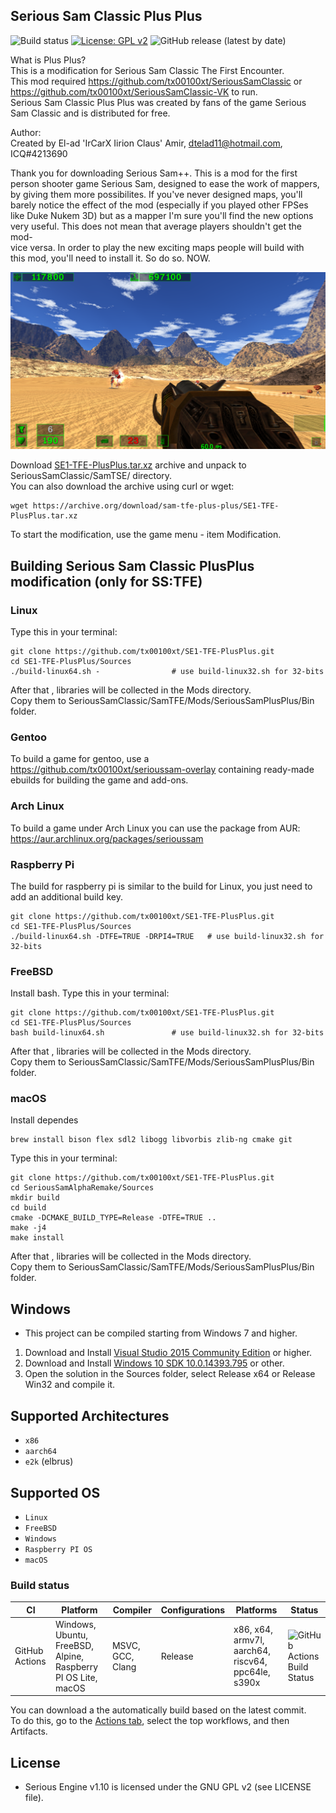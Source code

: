 ## Serious Sam Classic Plus Plus
![Build status](https://github.com/tx00100xt/SE1-TFE-PlusPlus/actions/workflows/cibuild.yml/badge.svg)
[![License: GPL v2](https://img.shields.io/badge/License-GPL_v2-blue.svg)](https://www.gnu.org/licenses/old-licenses/gpl-2.0.en.html)
![GitHub release (latest by date)](https://img.shields.io/github/v/release/tx00100xt/SE1-TFE-PlusPlus)

What is Plus Plus?  
This is a modification for Serious Sam Classic The First Encounter.  
This mod required https://github.com/tx00100xt/SeriousSamClassic or https://github.com/tx00100xt/SeriousSamClassic-VK to run.  
Serious Sam Classic Plus Plus was created by fans of the game Serious Sam Classic and is distributed for free.    

Author:  
Created by El-ad 'IrCarX Iirion Claus' Amir, dtelad11@hotmail.com, ICQ#4213690  

Thank you for downloading Serious Sam++. This is a mod for the first  
person shooter game Serious Sam, designed to ease the work of mappers,  
by giving them more possibilites. If you've never designed maps, you'll  
barely notice the effect of the mod (especially if you played other FPSes  
like Duke Nukem 3D) but as a mapper I'm sure you'll find the new options  
very useful. This does not mean that average players shouldn't get the mod-  
vice versa. In order to play the new exciting maps people will build with  
this mod, you'll need to install it. So do so. NOW.  

![OW1](https://raw.githubusercontent.com/tx00100xt/SE1-TFE-PlusPlus/main/Images/samplusplus.png)


Download [SE1-TFE-PlusPlus.tar.xz] archive and unpack to  SeriousSamClassic/SamTSE/ directory.  
You can also download the archive using curl or wget:
```
wget https://archive.org/download/sam-tfe-plus-plus/SE1-TFE-PlusPlus.tar.xz
```
To start the modification, use the game menu - item Modification.

Building Serious Sam Classic PlusPlus modification (only for SS:TFE)
--------------------------------------------------------------------

### Linux

Type this in your terminal:

```
git clone https://github.com/tx00100xt/SE1-TFE-PlusPlus.git
cd SE1-TFE-PlusPlus/Sources
./build-linux64.sh -              	# use build-linux32.sh for 32-bits
```
After that , libraries will be collected in the Mods directory.   
Copy them to SeriousSamClassic/SamTFE/Mods/SeriousSamPlusPlus/Bin folder.

### Gentoo

To build a game for gentoo, use a https://github.com/tx00100xt/serioussam-overlay containing ready-made ebuilds for building the game and add-ons.

### Arch Linux

To build a game under Arch Linux you can use the package from AUR: https://aur.archlinux.org/packages/serioussam

### Raspberry Pi

The build for raspberry pi is similar to the build for Linux, you just need to add an additional build key.

```
git clone https://github.com/tx00100xt/SE1-TFE-PlusPlus.git
cd SE1-TFE-PlusPlus/Sources
./build-linux64.sh -DTFE=TRUE -DRPI4=TRUE	# use build-linux32.sh for 32-bits
```
### FreeBSD

Install bash. 
Type this in your terminal:

```
git clone https://github.com/tx00100xt/SE1-TFE-PlusPlus.git
cd SE1-TFE-PlusPlus/Sources
bash build-linux64.sh           	# use build-linux32.sh for 32-bits
```
After that , libraries will be collected in the Mods directory.   
Copy them to SeriousSamClassic/SamTFE/Mods/SeriousSamPlusPlus/Bin folder.

### macOS

Install dependes
```
brew install bison flex sdl2 libogg libvorbis zlib-ng cmake git
```
Type this in your terminal:
```
git clone https://github.com/tx00100xt/SE1-TFE-PlusPlus.git
cd SeriousSamAlphaRemake/Sources
mkdir build
cd build
cmake -DCMAKE_BUILD_TYPE=Release -DTFE=TRUE ..
make -j4
make install
```
After that , libraries will be collected in the Mods directory.   
Copy them to SeriousSamClassic/SamTFE/Mods/SeriousSamPlusPlus/Bin folder.

Windows
-------
* This project can be compiled starting from Windows 7 and higher.

1. Download and Install [Visual Studio 2015 Community Edition] or higher.
2. Download and Install [Windows 10 SDK 10.0.14393.795] or other.
3. Open the solution in the Sources folder, select Release x64 or Release Win32 and compile it.

Supported Architectures
----------------------
* `x86`
* `aarch64`
* `e2k` (elbrus)

Supported OS
-----------
* `Linux`
* `FreeBSD`
* `Windows`
* `Raspberry PI OS`
* `macOS`

### Build status
|CI|Platform|Compiler|Configurations|Platforms|Status|
|---|---|---|---|---|---|
|GitHub Actions|Windows, Ubuntu, FreeBSD, Alpine, Raspberry PI OS Lite, macOS|MSVC, GCC, Clang|Release|x86, x64, armv7l, aarch64, riscv64, ppc64le, s390x|![GitHub Actions Build Status](https://github.com/tx00100xt/SE1-TFE-PlusPlus/actions/workflows/cibuild.yml/badge.svg)

You can download a the automatically build based on the latest commit.  
To do this, go to the [Actions tab], select the top workflows, and then Artifacts.

License
-------

* Serious Engine v1.10 is licensed under the GNU GPL v2 (see LICENSE file).


[SE1-TFE-PlusPlus.tar.xz]: https://drive.google.com/file/d/1cL4xfF0dnAO-rfc2c415n4rAPBNicjqC/view?usp=sharing "Serious Sam Classic PlusPlus Mod"
[Visual Studio 2015 Community Edition]: https://go.microsoft.com/fwlink/?LinkId=615448&clcid=0x409 "Visual Studio 2015 Community Edition"
[Windows 10 SDK 10.0.14393.795]: https://go.microsoft.com/fwlink/p/?LinkId=838916 "Windows 10 SDK 10.0.14393.795"
[Actions tab]: https://github.com/tx00100xt/SE1-TFE-PlusPlus/actions "Download Artifacts"
